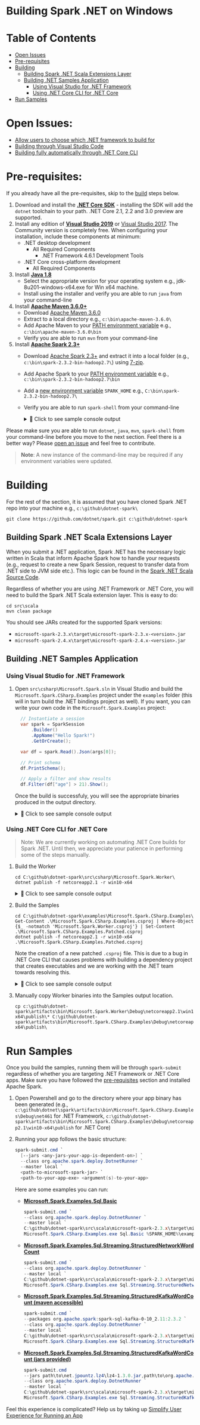 Building Spark .NET on Windows
==========================

# Table of Contents
- [Open Issues](#open-issues)
- [Pre-requisites](#pre-requisites)
- [Building](#building)
  - [Building Spark .NET Scala Extensions Layer](#building-spark-net-scala-extensions-layer)
  - [Building .NET Samples Application](#building-net-samples-application)
    - [Using Visual Studio for .NET Framework](#using-visual-studio-for-net-framework)
    - [Using .NET Core CLI for .NET Core](#using-net-core-cli-for-net-core)
- [Run Samples](#run-samples)

# Open Issues:
- [Allow users to choose which .NET framework to build for]()
- [Building through Visual Studio Code]()
- [Building fully automatically through .NET Core CLI]()

# Pre-requisites:

If you already have all the pre-requisites, skip to the [build](windows-instructions.md#building) steps below.

  1. Download and install the **[.NET Core SDK](https://dotnet.microsoft.com/download/dotnet-core/2.1)** - installing the SDK will add the `dotnet` toolchain to your path. .NET Core 2.1, 2.2 and 3.0 preview are supported.
  2. Install any edition of **[Visual Studio 2019](https://www.visualstudio.com/downloads/)** or [Visual Studio 2017](https://www.visualstudio.com/downloads/). The Community version is completely free. When configuring your installation, include these components at minimum:
     * .NET desktop development
       * All Required Components
         * .NET Framework 4.6.1 Development Tools
     * .NET Core cross-platform development	
       * All Required Components
  3. Install **[Java 1.8](https://www.oracle.com/technetwork/java/javase/downloads/jdk8-downloads-2133151.html)** 
     - Select the appropriate version for your operating system e.g., jdk-8u201-windows-x64.exe for Win x64 machine.
     - Install using the installer and verify you are able to run `java` from your command-line
  4. Install **[Apache Maven 3.6.0+](https://maven.apache.org/download.cgi)**
     - Download [Apache Maven 3.6.0](http://mirror.metrocast.net/apache/maven/maven-3/3.6.0/binaries/apache-maven-3.6.0-bin.zip)
     - Extract to a local directory e.g., `c:\bin\apache-maven-3.6.0\`
     - Add Apache Maven to your [PATH environment variable](https://www.java.com/en/download/help/path.xml) e.g., `c:\bin\apache-maven-3.6.0\bin`
     - Verify you are able to run `mvn` from your command-line
  5. Install **[Apache Spark 2.3+](https://spark.apache.org/downloads.html)**
     - Download [Apache Spark 2.3+](https://spark.apache.org/downloads.html) and extract it into a local folder (e.g., `c:\bin\spark-2.3.2-bin-hadoop2.7\`) using [7-zip](https://www.7-zip.org/).
     - Add Apache Spark to your [PATH environment variable](https://www.java.com/en/download/help/path.xml) e.g., `c:\bin\spark-2.3.2-bin-hadoop2.7\bin`
     - Add a [new environment variable](https://www.java.com/en/download/help/path.xml) `SPARK_HOME` e.g., `C:\bin\spark-2.3.2-bin-hadoop2.7\`
     - Verify you are able to run `spark-shell` from your command-line
        <details>
        <summary>&#x1F4D9; Click to see sample console output</summary>
        
        ```
        Welcome to
              ____              __
             / __/__  ___ _____/ /__
            _\ \/ _ \/ _ `/ __/  '_/
           /___/ .__/\_,_/_/ /_/\_\   version 2.3.2
              /_/

        Using Scala version 2.11.8 (Java HotSpot(TM) 64-Bit Server VM, Java 1.8.0_201)
        Type in expressions to have them evaluated.
        Type :help for more information.

        scala> sc
        res0: org.apache.spark.SparkContext = org.apache.spark.SparkContext@6eaa6b0c
        ```
        
        Note: If you observe the following: 
        > ERROR Shell:397 - Failed to locate the winutils binary in the hadoop binary path
        > java.io.IOException: Could not locate executable null\bin\winutils.exe in the Hadoop binaries.
        
        You can ignore this if you are planning on running Spark in [Standalone mode](https://spark.apache.org/docs/latest/spark-standalone.html). If not, you would have to setup **[WinUtils](https://github.com/steveloughran/winutils)**
        
          - Download winutils.exe binary from [WinUtils repository](https://github.com/steveloughran/winutils). You should select the version of Hadoop the Spark distribution was compiled with, e.g. use hadoop-2.7.1 for Spark 2.3.2.
          - Save winutils.exe binary to a directory of your choice, e.g. c:\hadoop\bin.
          - Set `HADOOP_HOME` to reflect the directory with winutils.exe (without bin). For instance, using command-line:
           ```
           set HADOOP_HOME=c:\hadoop
           ```
          - Set PATH environment variable to include `%HADOOP_HOME%\bin`. For instance, using command-line:
           ```
           set PATH=%HADOOP_HOME%\bin;%PATH%
           ```
           
        </details>

Please make sure you are able to run `dotnet`, `java`, `mvn`, `spark-shell` from your command-line before you move to the next section. Feel there is a better way? Please [open an issue](https://github.com/dotnet/spark/issues) and feel free to contribute.

> **Note**: A new instance of the command-line may be required if any environment variables were updated.

# Building

For the rest of the section, it is assumed that you have cloned Spark .NET repo into your machine e.g., `c:\github\dotnet-spark\`

```
git clone https://github.com/dotnet/spark.git c:\github\dotnet-spark
```

## Building Spark .NET Scala Extensions Layer

When you submit a .NET application, Spark .NET has the necessary logic written in Scala that inform Apache Spark how to handle your requests (e.g., request to create a new Spark Session, request to transfer data from .NET side to JVM side etc.). This logic can be found in the [Spark .NET Scala Source Code](../../../src/scala).

Regardless of whether you are using .NET Framework or .NET Core, you will need to build the Spark .NET Scala extension layer. This is easy to do:

```
cd src\scala
mvn clean package 
```
You should see JARs created for the supported Spark versions:
* `microsoft-spark-2.3.x\target\microsoft-spark-2.3.x-<version>.jar`
* `microsoft-spark-2.4.x\target\microsoft-spark-2.4.x-<version>.jar`

## Building .NET Samples Application

### Using Visual Studio for .NET Framework

  1. Open `src\csharp\Microsoft.Spark.sln` in Visual Studio and build the `Microsoft.Spark.CSharp.Examples` project under the `examples` folder (this will in turn build the .NET bindings project as well). If you want, you can write your own code in the `Microsoft.Spark.Examples` project:
  
      ```csharp
        // Instantiate a session
        var spark = SparkSession
            .Builder()
            .AppName("Hello Spark!")
            .GetOrCreate();

        var df = spark.Read().Json(args[0]);

        // Print schema
        df.PrintSchema();

        // Apply a filter and show results
        df.Filter(df["age"] > 21).Show();
      ```
     Once the build is successfuly, you will see the appropriate binaries produced in the output directory.
     <details>
     <summary>&#x1F4D9; Click to see sample console output</summary>
     
      ```
            Directory: C:\github\dotnet-spark\examples\Microsoft.Spark.CSharp.Examples\bin\Debug\net461


        Mode                LastWriteTime         Length Name
        ----                -------------         ------ ----
        -a----         3/6/2019  12:18 AM         125440 Apache.Arrow.dll
        -a----        3/16/2019  12:00 AM          13824 Microsoft.Spark.CSharp.Examples.exe
        -a----        3/16/2019  12:00 AM          19423 Microsoft.Spark.CSharp.Examples.exe.config
        -a----        3/16/2019  12:00 AM           2720 Microsoft.Spark.CSharp.Examples.pdb
        -a----        3/16/2019  12:00 AM         143360 Microsoft.Spark.dll
        -a----        3/16/2019  12:00 AM          63388 Microsoft.Spark.pdb
        -a----        3/16/2019  12:00 AM          34304 Microsoft.Spark.Worker.exe
        -a----        3/16/2019  12:00 AM          19423 Microsoft.Spark.Worker.exe.config
        -a----        3/16/2019  12:00 AM          11900 Microsoft.Spark.Worker.pdb
        -a----        3/16/2019  12:00 AM          23552 Microsoft.Spark.Worker.xml
        -a----        3/16/2019  12:00 AM         332363 Microsoft.Spark.xml
        ------------------------------------------- More framework files -------------------------------------
      ```

      </details>

### Using .NET Core CLI for .NET Core

> Note: We are currently working on automating .NET Core builds for Spark .NET. Until then, we appreciate your patience in performing some of the steps manually.

  1. Build the Worker
       ```
       cd C:\github\dotnet-spark\src\csharp\Microsoft.Spark.Worker\
       dotnet publish -f netcoreapp2.1 -r win10-x64
       ```
       <details>
       <summary>&#x1F4D9; Click to see sample console output</summary>
        
       ```
       PS C:\github\dotnet-spark\src\csharp\Microsoft.Spark.Worker> dotnet publish -f netcoreapp2.1 -r win10-x64
       Microsoft (R) Build Engine version 15.9.20+g88f5fadfbe for .NET Core
       Copyright (C) Microsoft Corporation. All rights reserved.

       Restoring packages for C:\github\dotnet-spark\src\csharp\Microsoft.Spark.Worker\Microsoft.Spark.Worker.csproj...
       Restore completed in 37.29 ms for C:\github\dotnet-spark\src\csharp\Microsoft.Spark\Microsoft.Spark.csproj.
       Generating MSBuild file C:\github\dotnet-spark\src\csharp\Microsoft.Spark.Worker\obj\Microsoft.Spark.Worker.csproj.nuget.g.props.
       Generating MSBuild file C:\github\dotnet-spark\src\csharp\Microsoft.Spark.Worker\obj\Microsoft.Spark.Worker.csproj.nuget.g.targets.
       Restore completed in 230.49 ms for C:\github\dotnet-spark\src\csharp\Microsoft.Spark.Worker\Microsoft.Spark.Worker.csproj.
       Microsoft.Spark -> C:\github\dotnet-spark\src\csharp\Microsoft.Spark\bin\Debug\netstandard2.0\Microsoft.Spark.dll
       Microsoft.Spark.Worker -> C:\github\dotnet-spark\src\csharp\Microsoft.Spark.Worker\bin\Debug\netcoreapp2.1\win10-x64\Microsoft.Spark.Worker.dll
       Microsoft.Spark.Worker -> C:\github\dotnet-spark\src\csharp\Microsoft.Spark.Worker\bin\Debug\netcoreapp2.1\win10-x64\publish\
       ```
       
       </details>
  2. Build the Samples
      ```
      cd C:\github\dotnet-spark\examples\Microsoft.Spark.CSharp.Examples\
      Get-Content .\Microsoft.Spark.CSharp.Examples.csproj | Where-Object {$_ -notmatch 'Microsoft.Spark.Worker.csproj'} | Set-Content .\Microsoft.Spark.CSharp.Examples.Patched.csproj
      dotnet publish -f netcoreapp2.1 -r win10-x64 .\Microsoft.Spark.CSharp.Examples.Patched.csproj
      ```
      Note the creation of a new patched `.csproj` file. This is due to a bug in .NET Core CLI that causes problems with building a dependency project that creates executables and we are working with the .NET team towards resolving this.
      
      <details>
      <summary>&#x1F4D9; Click to see sample console output</summary>
        
      ```
       PS C:\github\dotnet-spark\examples\Microsoft.Spark.CSharp.Examples> dotnet publish -f netcoreapp2.1 -r win10-x64 .\Microsoft.Spark.CSharp.Examples.Patched.csproj
       Microsoft (R) Build Engine version 15.9.20+g88f5fadfbe for .NET Core
       Copyright (C) Microsoft Corporation. All rights reserved.

       Restoring packages for C:\github\dotnet-spark\examples\Microsoft.Spark.CSharp.Examples\Microsoft.Spark.CSharp.Examples.Patched.csproj...
       Restoring packages for C:\github\dotnet-spark\src\csharp\Microsoft.Spark\Microsoft.Spark.csproj...
       Generating MSBuild file C:\github\dotnet-spark\examples\Microsoft.Spark.CSharp.Examples\obj\Microsoft.Spark.CSharp.Examples.Patched.csproj.nuget.g.props.
       Generating MSBuild file C:\github\dotnet-spark\src\csharp\Microsoft.Spark\obj\Microsoft.Spark.csproj.nuget.g.props.
       Generating MSBuild file C:\github\dotnet-spark\examples\Microsoft.Spark.CSharp.Examples\obj\Microsoft.Spark.CSharp.Examples.Patched.csproj.nuget.g.targets.
       Restore completed in 208.34 ms for C:\github\dotnet-spark\examples\Microsoft.Spark.CSharp.Examples\Microsoft.Spark.CSharp.Examples.Patched.csproj.
       Restore completed in 208.34 ms for C:\github\dotnet-spark\src\csharp\Microsoft.Spark\Microsoft.Spark.csproj.
       Microsoft.Spark -> C:\github\dotnet-spark\src\csharp\Microsoft.Spark\bin\Debug\netstandard2.0\Microsoft.Spark.dll
       Microsoft.Spark.CSharp.Examples.Patched -> C:\github\dotnet-spark\examples\Microsoft.Spark.CSharp.Examples\bin\Debug\netcoreapp2.1\win10-x64\Microsoft.Spark.CSharp.Examples.dll
       Microsoft.Spark.CSharp.Examples.Patched -> C:\github\dotnet-spark\examples\Microsoft.Spark.CSharp.Examples\bin\Debug\netcoreapp2.1\win10-x64\publish\
     ```
     
     </details>
  3. Manually copy Worker binaries into the Samples output location. 
     ```
     cp c:\github\dotnet-spark\artifacts\bin\Microsoft.Spark.Worker\Debug\netcoreapp2.1\win10-x64\publish\* C:\github\dotnet-spark\artifacts\bin\Microsoft.Spark.CSharp.Examples\Debug\netcoreapp2.1\win10-x64\publish\
     ```

# Run Samples

Once you build the samples, running them will be through `spark-submit` regardless of whether you are targeting .NET Framework or .NET Core apps. Make sure you have followed the [pre-requisites](#pre-requisites) section and installed Apache Spark.

  1. Open Powershell and go to the directory where your app binary has been generated (e.g., `c:\github\dotnet\spark\artifacts\bin\Microsoft.Spark.CSharp.Examples\Debug\net461` for .NET Framework, `c:\github\dotnet-spark\artifacts\bin\Microsoft.Spark.CSharp.Examples\Debug\netcoreapp2.1\win10-x64\publish` for .NET Core)
  2. Running your app follows the basic structure:
     ```powershell
     spark-submit.cmd `
       [--jars <any-jars-your-app-is-dependent-on>] `
       --class org.apache.spark.deploy.DotnetRunner `
       --master local `
       <path-to-microsoft-spark-jar> `
       <path-to-your-app-exe> <argument(s)-to-your-app>
     ```

     Here are some examples you can run:
     - **[Microsoft.Spark.Examples.Sql.Basic](../../examples/Microsoft.Spark.CSharp.Examples/Sql/Basic.cs)**
         ```powershell
         spark-submit.cmd `
         --class org.apache.spark.deploy.DotnetRunner `
         --master local `
         C:\github\dotnet-spark\src\scala\microsoft-spark-2.3.x\target\microsoft-spark-2.3.x-1.0.0-alpha.jar `
         Microsoft.Spark.CSharp.Examples.exe Sql.Basic %SPARK_HOME%\examples\src\main\resources\people.json
         ```
     - **[Microsoft.Spark.Examples.Sql.Streaming.StructuredNetworkWordCount](../../examples/Microsoft.Spark.CSharp.Examples/Sql/Streaming/StructuredNetworkWordCount.cs)**
         ```powershell
         spark-submit.cmd `
         --class org.apache.spark.deploy.DotnetRunner `
         --master local `
         C:\github\dotnet-spark\src\scala\microsoft-spark-2.3.x\target\microsoft-spark-2.3.x-1.0.0-alpha.jar `
         Microsoft.Spark.CSharp.Examples.exe Sql.Streaming.StructuredNetworkWordCount localhost 9999
         ```
     - **[Microsoft.Spark.Examples.Sql.Streaming.StructuredKafkaWordCount (maven accessible)](../../examples/Microsoft.Spark.CSharp.Examples/Sql/Streaming/StructuredKafkaWordCount.cs)**
         ```powershell
         spark-submit.cmd `
         --packages org.apache.spark:spark-sql-kafka-0-10_2.11:2.3.2 `
         --class org.apache.spark.deploy.DotnetRunner `
         --master local `
         C:\github\dotnet-spark\src\scala\microsoft-spark-2.3.x\target\microsoft-spark-2.3.x-1.0.0-alpha.jar `
         Microsoft.Spark.CSharp.Examples.exe Sql.Streaming.StructuredKafkaWordCount localhost:9092 subscribe test
         ```
     - **[Microsoft.Spark.Examples.Sql.Streaming.StructuredKafkaWordCount (jars provided)](../../examples/Microsoft.Spark.CSharp.Examples/Sql/Streaming/StructuredKafkaWordCount.cs)**
         ```powershell
         spark-submit.cmd 
         --jars path\to\net.jpountz.lz4\lz4-1.3.0.jar,path\to\org.apache.kafka\kafka-clients-0.10.0.1.jar,path\to\org.apache.spark\spark-sql-kafka-0-10_2.11-2.3.2.jar,`path\to\org.slf4j\slf4j-api-1.7.6.jar,path\to\org.spark-project.spark\unused-1.0.0.jar,path\to\org.xerial.snappy\snappy-java-1.1.2.6.jar `
         --class org.apache.spark.deploy.DotnetRunner `
         --master local `
         C:\github\dotnet-spark\src\scala\microsoft-spark-2.3.x\target\microsoft-spark-2.3.x-1.0.0-alpha.jar `
         Microsoft.Spark.CSharp.Examples.exe Sql.Streaming.StructuredKafkaWordCount localhost:9092 subscribe test
          ```

Feel this experience is complicated? Help us by taking up [Simplify User Experience for Running an App](https://github.com/dotnet/spark/issues/6)
